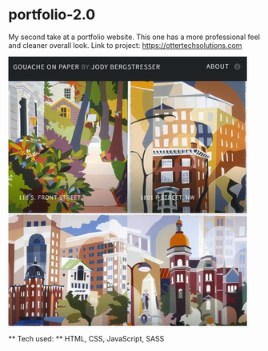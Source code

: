 # portfolio-2.0
My second take at a portfolio website. This one has a more professional feel and cleaner overall look.
Link to project: https://ottertechsolutions.com

![alt tag](images/portfolioPreview.jpg)

** Tech used: ** HTML, CSS, JavaScript, SASS
